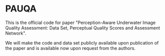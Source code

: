 # PAUQA

This is the official code for paper "Perception-Aware Underwater Image Quality Assessment: Data Set, Perceptual Quality Scores and Assessment Network".

We will make the code and data set publicly available upon publication of the paper and is available now upon request from the authors.
